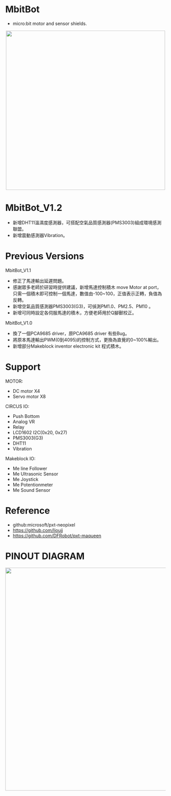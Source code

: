 # MbitBot
* micro:bit motor and sensor shields.
<p align="center">
  <img src="https://github.com/YisrealHung/MbitBotT/blob/master/MbitBot.jpg" width="500"/>
</p>

# MbitBot_V1.2
* 新增DHT11溫濕度感測器，可搭配空氣品質感測器(PMS3003)組成環境感測聯盟。
* 新增震動感測器Vibration。
  
# Previous Versions
MbitBot_V1.1
* 修正了馬達輸出延遲問題。
* 感謝眾多老師於研習時提供建議，新增馬達控制積木 move Motor at port，
  只需一個積木即可控制一個馬達，數值由-100~100，正值表示正轉，負值為反轉。
* 新增空氣品質感測器PMS3003(G3)，可偵測PM1.0、PM2.5、PM10 。
* 新增可同時設定各伺服馬達的積木，方便老師用於Q腳獸校正。

MbitBot_V1.0
* 換了一個PCA9685 driver，原PCA9685 driver 有些Bug。
* 將原本馬達輸出PWM(0到4095)的控制方式，更換為直覺的0~100%輸出。
* 新增部分Makeblock inventor electronic kit 程式積木。

# Support
MOTOR:
* DC motor X4
* Servo motor X8

CIRCUS IO:
* Push Bottom
* Analog VR
* Relay
* LCD1602 I2C(0x20, 0x27)
* PMS3003(G3)
* DHT11
* Vibration

Makeblock IO:
* Me line Follower
* Me Ultrasonic Sensor
* Me Joystick
* Me Potentionmeter
* Me Sound Sensor

# Reference
* github:microsoft/pxt-neopixel
* https://github.com/lioujj
* https://github.com/DFRobot/pxt-maqueen

# PINOUT DIAGRAM
<p align="center">
  <img src="https://github.com/YisrealHung/MbitBotT/blob/master/MbitBot%20pinout%20diagram.jpg" width="700"/>
</p>
